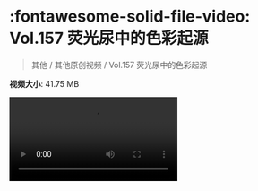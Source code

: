 # :fontawesome-solid-file-video: Vol.157 荧光尿中的色彩起源

> 其他 / 其他原创视频 / Vol.157 荧光尿中的色彩起源

**视频大小**: 41.75 MB

<div class="video"><video src="https://file.hsyhx.top/archive/混乱博物馆/Vol/157.mp4" controls preload>🤔 您的浏览器不支持 video 标签</ video></div>
